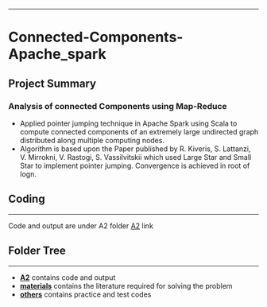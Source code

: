 ***
# Connected-Components-Apache_spark

## Project Summary

### Analysis of connected Components using Map-Reduce
* Applied pointer jumping technique in Apache Spark using Scala to compute connected components of an extremely large undirected graph distributed along multiple computing nodes.
* Algorithm is based upon the Paper published by R. Kiveris, S. Lattanzi, V. Mirrokni, V. Rastogi, S. Vassilvitskii which used Large Star and Small Star to implement pointer jumping. Convergence is achieved in root of logn.  
## Coding
***
Code and output are under A2 folder [A2](https://github.com/jayantsolanki/Connected-Components-Apache_spark/tree/master/A2) link

## Folder Tree
***
* [**A2**](https://github.com/jayantsolanki/Connected-Components-Apache_spark/tree/master/A2) contains code and output
* [**materials**](https://github.com/jayantsolanki/Connected-Components-Apache_spark/tree/master/materials)  contains the literature required for solving the problem
* [**others**](https://github.com/jayantsolanki/Connected-Components-Apache_spark/tree/master/others) contains practice and test codes
